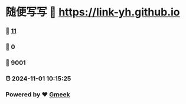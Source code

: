 # 随便写写 :link: https://link-yh.github.io 
### :page_facing_up: [11](https://link-yh.github.io/tag.html) 
### :speech_balloon: 0 
### :hibiscus: 9001 
### :alarm_clock: 2024-11-01 10:15:25 
### Powered by :heart: [Gmeek](https://github.com/Meekdai/Gmeek)
